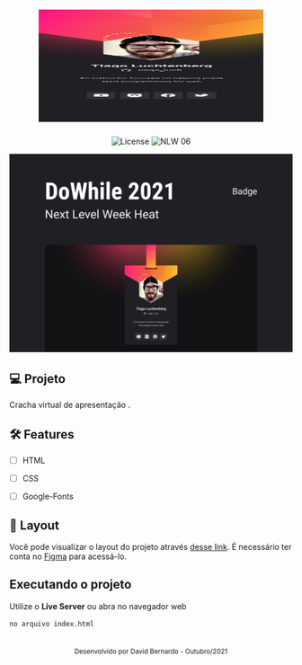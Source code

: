 <h1 align="center">
  <img alt="NLW"  height="200" width="400" title="templat" src=".github/mobile.png" />
</h1>

<p align="center">
  <img alt="License" src="https://img.shields.io/static/v1?label=license&message=MIT&color=E51C44&labelColor=0A1033">

 <img src="https://img.shields.io/static/v1?label=NLW&message=06&color=E51C44&labelColor=0A1033" alt="NLW 06" />
</p>


![cover](.github/capa.png?style=flat)


## 💻 Projeto
Cracha virtual de apresentação .


## :hammer_and_wrench: Features 

-   [ ] HTML
-   [ ] CSS
-   [ ] Google-Fonts


## 🔖 Layout

Você pode visualizar o layout do projeto através [desse link](https://www.figma.com/file/XO94jxdkK17zewrAFZ0DjG/%5BNLW-Heat---Mission%3A-Origin%5D-DoWhile2021-(Community)?node-id=61313%3A4661). É necessário ter conta no [Figma](http://figma.com/) para acessá-lo.


## Executando o projeto

Utilize o **Live Server** ou abra no navegador web
```cl
no arquivo index.html

```

<br />

<div align="center">
  <small>Desenvolvido por David Bernardo  - Outubro/2021</small>

  
</div>
